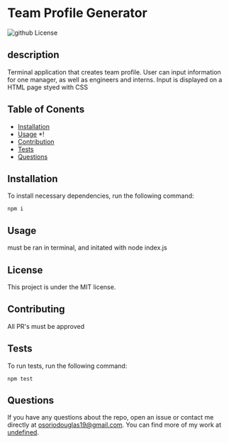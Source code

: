 # Team Profile Generator
![github License](https://img.shields.io/badge/license-MIT-blue.svg)
## description
Terminal application that creates team profile. User can input information for one manager, as well as engineers and interns. Input is displayed on a HTML page styed with CSS
## Table of Conents
* [Installation](#installation)
* [Usage](#usage)
*!
* [Contribution](#contribution)
* [Tests](*tests)
* [Questions](*questions)

## Installation

To install necessary dependencies, run the following command:

```
npm i
```

## Usage

must be ran in terminal, and initated with node index.js

## License
  This project is under the MIT license.
  
## Contributing

All PR's must be approved

## Tests

To run tests, run the following command:

```
npm test
```

## Questions

If you have any questions about the repo, open an issue or contact me directly at osoriodouglas19@gmail.com. You can find more of my work at [undefined](https://github.com/undefined/).

